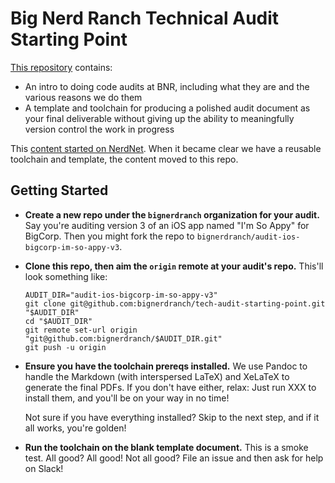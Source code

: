 # Big Nerd Ranch Technical Audit Starting Point

[This repository](https://github.com/bignerdranch/tech-audit-starting-point)
contains:

- An intro to doing code audits at BNR, including what they are and the various
  reasons we do them
- A template and toolchain for producing a polished audit document as your
  final deliverable without giving up the ability to meaningfully version
  control the work in progress

This [content started on NerdNet](https://sites.google.com/a/bignerdranch.com/nerdnet/history/ios-mac-history/technical-audits).
When it became clear we have a reusable toolchain and template,
the content moved to this repo.


## Getting Started

- **Create a new repo under the `bignerdranch` organization for your audit.**
  Say you're auditing version 3 of an iOS app named "I'm So Appy" for BigCorp.
  Then you might fork the repo to `bignerdranch/audit-ios-bigcorp-im-so-appy-v3`.

- **Clone this repo, then aim the `origin` remote at your audit's repo.**
  This'll look something like:

  ```
  AUDIT_DIR="audit-ios-bigcorp-im-so-appy-v3"
  git clone git@github.com:bignerdranch/tech-audit-starting-point.git "$AUDIT_DIR"
  cd "$AUDIT_DIR"
  git remote set-url origin "git@github.com:bignerdranch/$AUDIT_DIR.git"
  git push -u origin
  ```

- **Ensure you have the toolchain prereqs installed.**
  We use Pandoc to handle the Markdown (with interspersed LaTeX)
  and XeLaTeX to generate the final PDFs. If you don't have either, relax:
  Just run XXX to install them, and you'll be on your way in no time!

  Not sure if you have everything installed?
  Skip to the next step, and if it all works, you're golden!

- **Run the toolchain on the blank template document.**
  This is a smoke test.
  All good? All good!
  Not all good? File an issue and then ask for help on Slack!
